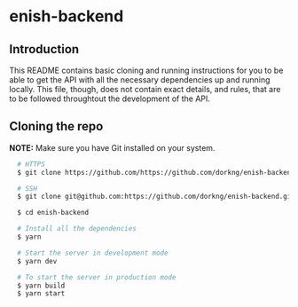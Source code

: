 # enish-backend

## Introduction

This README contains basic cloning and running instructions for you to be able to get the API with all the necessary
dependencies up and running locally. This file, though, does not contain exact details, and rules, that are to be
followed throughtout the development of the API.

## Cloning the repo

**NOTE:** Make sure you have Git installed on your system.

```bash
  # HTTPS
  $ git clone https://github.com/https://github.com/dorkng/enish-backend.git

  # SSH
  $ git clone git@github.com:https://github.com/dorkng/enish-backend.git

  $ cd enish-backend

  # Install all the dependencies
  $ yarn

  # Start the server in development mode
  $ yarn dev

  # To start the server in production mode
  $ yarn build
  $ yarn start
```